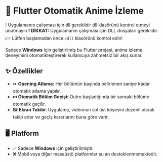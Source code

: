 # 🎥 Flutter Otomatik Anime İzleme

! Uygulamanın çalışması için dll gereklidir dll klasörünü kontrol etmeyi unutmayın
❗ **DİKKAT:** Uygulamanın çalışması için DLL dosyaları gereklidir.  
👉 Lütfen başlamadan önce `/dll` klasörünü kontrol edin!

Sadece **Windows** için geliştirilmiş bu Flutter projesi, anime izleme deneyimini otomatikleştirerek kullanıcıya zahmetsiz bir akış sunar.

## ✨ Özellikler
- ⏩ **Opening Atlama:** Her bölümün başında belirlenen saniye kadar otomatik atlama yapılır.
- ⏭️ **Otomatik Bölüm Geçişi:** Outro başladığında bir sonraki bölüme otomatik geçilir.
- 🖼️ **Ekran Takibi:** Uygulama, videonun sol üst köşesini düzenli olarak takip eder ve geçiş kararlarını buna göre verir.
## 🖥️ Platform
- ✅ Sadece **Windows** için geliştirilmiştir.
- ❌ Mobil veya diğer masaüstü platformlar şu an desteklenmemektedir.
